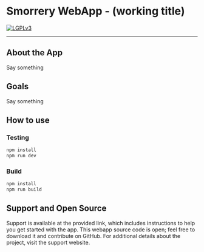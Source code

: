 # Smorrery WebApp - (working title)

[![LGPLv3](https://www.gnu.org/graphics/lgplv3-88x31.png)](https://www.gnu.org/licenses/lgpl.html)

---

## About the App

Say something

## Goals
Say something

## How to use
### Testing
```sh
npm install
npm run dev
```

### Build
```sh
npm install
npm run build
```


## Support and Open Source
Support is available at the provided link, which includes instructions to help you get started with the app. This webapp source code is open; feel free to download it and contribute on GitHub. For additional details about the project, visit the support website.